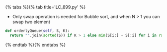 {% tabs %}{% tab title='LC_899.py' %}

* Only swap operation is needed for Bubble sort, and when N > 1 you can swap two element

```py
def orderlyQueue(self, S, K):
  return "".join(sorted(S)) if K > 1 else min(S[i:] + S[:i] for i in range(len(S)))
```

{% endtab %}{% endtabs %}
